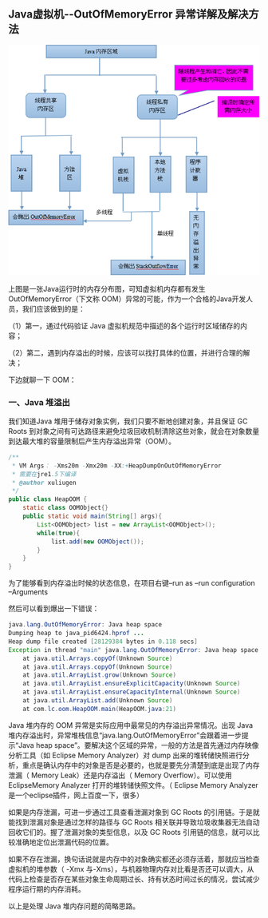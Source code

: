 ## Java虚拟机--OutOfMemoryError 异常详解及解决方法
![](../images/20150414175327108.png)

上图是一张Java运行时的内存分布图，可知虚拟机内存都有发生OutOfMemoryError（下文称 OOM）异常的可能，作为一个合格的Java开发人员，我们应该做到的是：


（1）第一，通过代码验证 Java 虚拟机规范中描述的各个运行时区域储存的内容；

（2）第二，遇到内存溢出的时候，应该可以找打具体的位置，并进行合理的解决；

下边就聊一下 OOM：

### 一、Java 堆溢出

我们知道Java 堆用于储存对象实例，我们只要不断地创建对象，并且保证 GC Roots 到对象之间有可达路径来避免垃圾回收机制清除这些对象，就会在对象数量到达最大堆的容量限制后产生内存溢出异常（OOM）。

```java
/**
 * VM Args： -Xms20m -Xmx20m -XX:+HeapDumpOnOutOfMemoryError
 * 需要在jre1.5下编译
 * @author xuliugen
 */
public class HeapOOM {
    static class OOMObject{}
    public static void main(String[] args){
        List<OOMObject> list = new ArrayList<OOMObject>();
        while(true){
            list.add(new OOMObject());
        }
    }
}
```
为了能够看到内存溢出时候的状态信息，在项目右键–run as –run configuration –Arguments



然后可以看到爆出一下错误：

```java
java.lang.OutOfMemoryError: Java heap space
Dumping heap to java_pid6424.hprof ...
Heap dump file created [28129384 bytes in 0.118 secs]
Exception in thread "main" java.lang.OutOfMemoryError: Java heap space
    at java.util.Arrays.copyOf(Unknown Source)
    at java.util.Arrays.copyOf(Unknown Source)
    at java.util.ArrayList.grow(Unknown Source)
    at java.util.ArrayList.ensureExplicitCapacity(Unknown Source)
    at java.util.ArrayList.ensureCapacityInternal(Unknown Source)
    at java.util.ArrayList.add(Unknown Source)
    at com.lc.oom.HeapOOM.main(HeapOOM.java:21)
```

Java 堆内存的 OOM 异常是实际应用中最常见的内存溢出异常情况。出现 Java 堆内存溢出时，异常堆栈信息“java.lang.OutOfMemoryError”会跟着进一步提示“Java heap space”。要解决这个区域的异常，一般的方法是首先通过内存映像分析工具（如 Eclipse Memory Analyzer）对 dump 出来的堆转储快照进行分析，重点是确认内存中的对象是否是必要的，也就是要先分清楚到底是出现了内存泄漏（ Memory Leak）还是内存溢出（ Memory Overflow）。可以使用 EclipseMemory Analyzer 打开的堆转储快照文件。（ Eclipse Memory Analyzer是一个eclipse插件，网上百度一下，很多）

如果是内存泄漏，可进一步通过工具查看泄漏对象到 GC Roots 的引用链。于是就能找到泄漏对象是通过怎样的路径与 GC Roots 相关联并导致垃圾收集器无法自动回收它们的。握了泄漏对象的类型信息，以及 GC Roots 引用链的信息，就可以比较准确地定位出泄漏代码的位置。

如果不存在泄漏，换句话说就是内存中的对象确实都还必须存活着，那就应当检查虚拟机的堆参数（ -Xmx 与-Xms），与机器物理内存对比看是否还可以调大，从代码上检查是否存在某些对象生命周期过长、持有状态时间过长的情况，尝试减少程序运行期的内存消耗。

以上是处理 Java 堆内存问题的简略思路。
